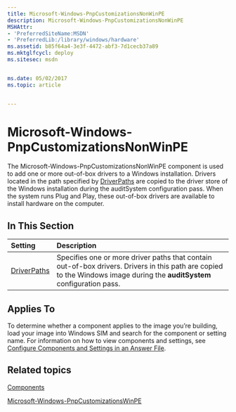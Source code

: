 ```yaml
---
title: Microsoft-Windows-PnpCustomizationsNonWinPE
description: Microsoft-Windows-PnpCustomizationsNonWinPE
MSHAttr:
- 'PreferredSiteName:MSDN'
- 'PreferredLib:/library/windows/hardware'
ms.assetid: b85f64a4-3e3f-4472-abf3-7d1cecb37a89
ms.mktglfcycl: deploy
ms.sitesec: msdn


ms.date: 05/02/2017
ms.topic: article


---
```

# Microsoft-Windows-PnpCustomizationsNonWinPE

The Microsoft-Windows-PnpCustomizationsNonWinPE component is used to add one or more out-of-box drivers to a Windows installation. Drivers located in the path specified by [DriverPaths](microsoft-windows-pnpcustomizationsnonwinpe-driverpaths.md) are copied to the driver store of the Windows installation during the auditSystem configuration pass. When the system runs Plug and Play, these out-of-box drivers are available to install hardware on the computer.

## In This Section

| Setting                 | Description                                                                           |
|:------------------------|:--------------------------------------------------------------------------------------|
| [DriverPaths](microsoft-windows-pnpcustomizationsnonwinpe-driverpaths.md) | Specifies one or more driver paths that contain out-of-box drivers. Drivers in this path are copied to the Windows image during the <strong>auditSystem</strong> configuration pass. |

## Applies To

To determine whether a component applies to the image you’re building, load your image into Windows SIM and search for the component or setting name. For information on how to view components and settings, see [Configure Components and Settings in an Answer File](https://docs.microsoft.com/en-us/windows-hardware/customize/desktop/wsim/configure-components-and-settings-in-an-answer-file).

## Related topics

[Components](components-b-unattend.md)

[Microsoft-Windows-PnpCustomizationsWinPE](microsoft-windows-pnpcustomizationswinpe.md)
